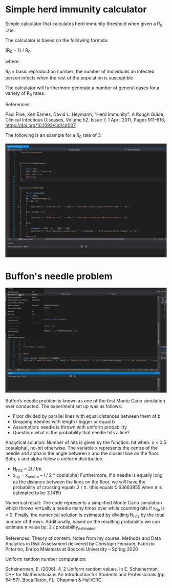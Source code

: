 # Simple herd immunity calculator
Simple calculator that calculates herd immunity threshold when given a R<sub>0</sub> rate.

The calculator is based on the following formula:

(R<sub>0</sub> − 1) / R<sub>0</sub>

where:

R<sub>0</sub> = basic reproduction number: the number of individuals an infected person infects when the rest of the population is susceptible

The calculator will furthermore generate a number of general cases for a variety of R<sub>0</sub> rates.


References:

Paul Fine, Ken Eames, David L. Heymann, “Herd Immunity”: A Rough Guide, Clinical Infectious Diseases, Volume 52, Issue 7, 1 April 2011, Pages 911–916, https://doi.org/10.1093/cid/cir007



The following is an example for a R<sub>0</sub> rate of 3:


![](Herd-Immunity-calculator/demo-gif.gif)


# Buffon's needle problem

![](Buffon-Needle/demo-needle.gif)



Buffon’s needle problem is known as one of the first Monte Carlo simulation ever conducted. The experiment set up was as follows:
- Floor divided by parallel lines with equal distances between them of b
- Dropping needles with length l bigger or equal b 
- Assumption: needle is thrown with uniform probability
- Question: what is the probability that needle hits a line?

Analytical solution:
Number of hits is given by the function: hit when: x < 0.5 cos(alpha), no-hit otherwise.
The variable x represents the centre of the needle and alpha is the angle between x and the closest line on the floor. Both, x and alpha follow a uniform distribution.
- N<sub>hits</sub> = 2l / bπ
- x<sub>tip</sub> = x<sub>centre</sub> – l / 2 * cos(alpha)
Furthermore, if a needle is equally long as the distance between the lines on the floor, we will have the probability of crossing equals 2 / π. (this equals 0.63663855 when π is estimated to be 3.1415)

Numerical result:
The code represents a simplified Monte Carlo simulation which throws virtually a needle many times over while counting hits if x<sub>tip</sub> is < 0. Finally, the numerical solution is estimated by dividing N<sub>hits</sub>  by the total number of throws. Additionally, based on the resulting probability we can estimate π value by: 2 / probability<sub>estimated</sub>


References:
Theory of content:
Notes from my course: Methods and Data Analytics in Risk Assessment delivered by Christoph Feinauer, Fabrizio Pittorino, Enrico Malatesta at Bocconi University – Spring 2020

Uniform random number computation:

Scheinerman, E. (2006). 4. 2 Uniform random values. In E. Scheinerman, C++ for Mathematicians An Introduction for Students and Professionals (pp. 54-57). Boca Raton, FL: Chapman & Hall/CRC.



